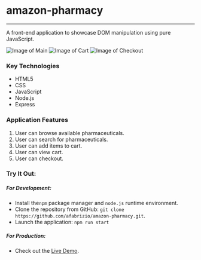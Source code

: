 # amazon-pharmacy
-------------
A front-end application to showcase DOM manipulation using pure JavaScript.

![Image of Main](https://github.com/afabrizio/amazon-pharmacy/blob/master/amazon-main.png)
![Image of Cart](https://github.com/afabrizio/amazon-pharmacy/blob/master/amazon-cart.png)
![Image of Checkout](https://github.com/afabrizio/amazon-pharmacy/blob/master/amazon-checkout.png)

### Key Technologies
* HTML5
* CSS
* JavaScript
* Node.js
* Express

### Application Features
1. User can browse available pharmaceuticals.
2. User can search for pharmaceuticals.
3. User can add items to cart.
4. User can view cart.
5. User can checkout.

### Try It Out:
##### For Development:
* Install the`npm` package manager and `node.js` runtime environment.
* Clone the repository from GitHub: `git clone https://github.com/afabrizio/amazon-pharmacy.git`.
* Launch the application: `npm run start`

##### For Production:
* Check out the [Live Demo](https://amazon-pharmacy.herokuapp.com).
